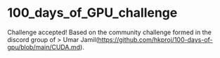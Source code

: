# 100_days_of_GPU_challenge
Challenge accepted! Based on the community challenge formed in the discord group of > Umar Jamil(https://github.com/hkproj/100-days-of-gpu/blob/main/CUDA.md).
